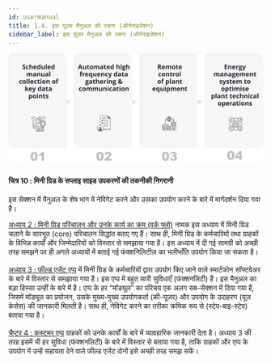 ```yaml
---
id: usermanual
title: 1.4. इस यूज़र मैनुअल की रचना (ऑर्गनाइजेशन)
sidebar_label: इस यूज़र मैनुअल की रचना (ऑर्गनाइजेशन)
---
```



![Technical monitoring of mini-grid supply-side equipment](./assets/1.4.1_MonSupEquipment.svg)
#### चित्र 10 : मिनी ग्रिड के सप्लाइ साइड उपकरणों की तकनीकी निगरानी

इस सेक्शन में मैनुअल के शेष भाग में नेविगेट करने और उसका उपयोग करने के बारे में मार्गदर्शन दिया गया है।


<u>अध्याय 2 : मिनी ग्रिड परिचालन और उनके कार्य का क्रम (वर्क फ्लो)</u> नामक इस अध्याय में मिनी ग्रिड चलाने के सारभूत (core) परिचालन सिद्धांत बताए गए हैं। साथ ही, मिनी ग्रिड के कर्मचारियों तथा ग्राहकों के विभिन्न कार्यों और जिम्मेदारियों को विस्तार से समझाया गया है। इस अध्याय में दी गई सामग्री को अच्छी तरह समझने पर ही अगले अध्यायों में बताई गई फंक्शनिलिटीज़ का भलीभाँति उपयोग किया जा सकता है।
<br/><br/>
<u>अध्याय 3 : फील्ड एजेंट एप्प</u> में मिनी ग्रिड के कर्मचारियों द्वारा उपयोग किए जाने वाले स्मार्टफोन सॉफ्टवेअर के बारे में विस्तार से समझाया गया है। इस एप्प में बहुत सारी सुविधाएँ (फंक्शनलिटी) हैं। इस मैनुअल का बड़ा हिस्सा उन्हीं के बारे में है। एप्प के हर “मॉड्यूल” का परिचय एक अलग सब-सेक्शन में दिया गया है, जिसमें मॉड्यूल का प्रयोजन, उसके मुख्य-मुख्य उपयोगकर्ता (की-यूज़र) और उपयोग के उदाहरण (यूज़ केसेस) की जानकारी मिलती है। साथ ही, नेविगेट करने का तरीका क्रमिक रूप से (स्टेप-बाइ-स्टेप) बताया गया है।
<br/><br/>
<u>चैप्टर 4 : कस्टमर एप्प</u> ग्राहकों को उनके कार्यों के बारे में व्यावहारिक जानकारी देता है। अध्याय 3 की तरह इसमें भी हर सुविधा (फंक्शनलिटी) के बारे में विस्तार से बताया गया है, ताकि ग्राहकों और एप्प के उपयोग में उन्हें सहायता देने वाले फील्ड एजेंट दोनों इसे अच्छी तरह समझ सकें।
